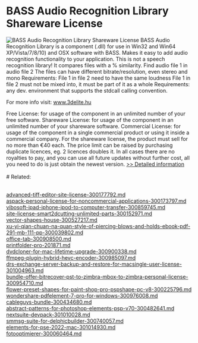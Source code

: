 # BASS Audio Recognition Library Shareware License
![BASS Audio Recognition Library Shareware License](https://mycommerce.akamaized.net/api/pimages/P300356687/BIG/300356687.JPG)
BASS Audio Recognition Library is a component (.dll) for use in Win32 and Win64 XP/Vista/7/8/10) and OSX software with BASS.
Makes it easy to add audio recognition functionality to your application. This is not a speech recognition library! It compares files with a % similarity.
Find audio file 1 in audio file 2
The files can have different bitrate/resolution, even stereo and mono
Requirements:
File 1 in file 2 need to have the same loudness
File 1 in file 2 must not be mixed into, it must be part of it as a whole
Requirements: any dev. environment that supports the stdcall calling convention.

For more info visit: www.3delite.hu

Free License: for usage of the component in an unlimited number of your free software.
Shareware License: for usage of the component in an unlimited number of your shareware software.
Commercial License: for usage of the component in a single commercial product or using it inside a commercial company.
For the shareware license, the product must sell for no more than €40 each. The price limit can be raised by purchasing duplicate licences, eg. 2 licences doubles it.
In all cases there are no royalties to pay, and you can use all future updates without further cost, all you need to do is just obtain the newest version.
[>> Detailed information](https://secure.shareit.com/shareit/product.html?productid=300356687&affiliateid=200057808)<br/><br/># Related:

<br />[advanced-tiff-editor-site-license-300177792.md](https://github.com/downloadplanet/downloadplanet/blob/main/advanced-tiff-editor-site-license-300177792.md)<br />[aspack-personal-license-for-noncommercial-applications-300173797.md](https://github.com/downloadplanet/downloadplanet/blob/main/aspack-personal-license-for-noncommercial-applications-300173797.md)<br />[vibosoft-ipad-iphone-ipod-to-computer-transfer-300859745.md](https://github.com/downloadplanet/downloadplanet/blob/main/vibosoft-ipad-iphone-ipod-to-computer-transfer-300859745.md)<br />[site-license-smart2dcutting-unlimited-parts-300152971.md](https://github.com/downloadplanet/downloadplanet/blob/main/site-license-smart2dcutting-unlimited-parts-300152971.md)<br />[vector-shapes-house-300527217.md](https://github.com/downloadplanet/downloadplanet/blob/main/vector-shapes-house-300527217.md)<br />[xu-yi-qian-chuan-na-quan-style-of-piercing-blows-and-holds-ebook-pdf-291-mb-111-pp-300039802.md](https://github.com/downloadplanet/downloadplanet/blob/main/xu-yi-qian-chuan-na-quan-style-of-piercing-blows-and-holds-ebook-pdf-291-mb-111-pp-300039802.md)<br />[office-tab-300908500.md](https://github.com/downloadplanet/downloadplanet/blob/main/office-tab-300908500.md)<br />[printfolder-pro-201871.md](https://github.com/downloadplanet/downloadplanet/blob/main/printfolder-pro-201871.md)<br />[dvdcloner-for-mac-lifetime-upgrade-300900338.md](https://github.com/downloadplanet/downloadplanet/blob/main/dvdcloner-for-mac-lifetime-upgrade-300900338.md)<br />[ffmpeg-plugin-hybrid-hevc-encoder-300985097.md](https://github.com/downloadplanet/downloadplanet/blob/main/ffmpeg-plugin-hybrid-hevc-encoder-300985097.md)<br />[drs-exchange-server-backup-and-restore-for-macsingle-user-license-301004963.md](https://github.com/downloadplanet/downloadplanet/blob/main/drs-exchange-server-backup-and-restore-for-macsingle-user-license-301004963.md)<br />[bundle-offer-bitrecover-pst-to-zimbra-mbox-to-zimbra-personal-license-300954710.md](https://github.com/downloadplanet/downloadplanet/blob/main/bundle-offer-bitrecover-pst-to-zimbra-mbox-to-zimbra-personal-license-300954710.md)<br />[flower-preset-shapes-for-paint-shop-pro-pspshape-pc-v8-300225796.md](https://github.com/downloadplanet/downloadplanet/blob/main/flower-preset-shapes-for-paint-shop-pro-pspshape-pc-v8-300225796.md)<br />[wondershare-pdfelement-7-pro-for-windows-300976008.md](https://github.com/downloadplanet/downloadplanet/blob/main/wondershare-pdfelement-7-pro-for-windows-300976008.md)<br />[cableguys-bundle-300434680.md](https://github.com/downloadplanet/downloadplanet/blob/main/cableguys-bundle-300434680.md)<br />[abstract-patterns-for-photoshop-elements-psp-v70-300482641.md](https://github.com/downloadplanet/downloadplanet/blob/main/abstract-patterns-for-photoshop-elements-psp-v70-300482641.md)<br />[nextsuite-devpack-301010028.md](https://github.com/downloadplanet/downloadplanet/blob/main/nextsuite-devpack-301010028.md)<br />[smmsg-suite-for-delphicbuilder-300740057.md](https://github.com/downloadplanet/downloadplanet/blob/main/smmsg-suite-for-delphicbuilder-300740057.md)<br />[elements-for-pse-2022-mac-301014930.md](https://github.com/downloadplanet/downloadplanet/blob/main/elements-for-pse-2022-mac-301014930.md)<br />[fotooptimierer-300060464.md](https://github.com/downloadplanet/downloadplanet/blob/main/fotooptimierer-300060464.md)